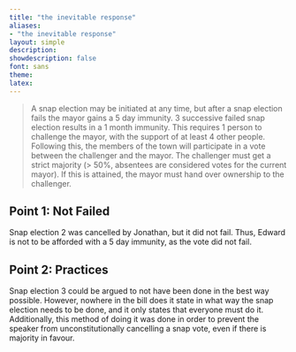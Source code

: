 ```yaml
---
title: "the inevitable response"
aliases:
- "the inevitable response"
layout: simple
description: 
showdescription: false
font: sans
theme: 
latex: 
---
```


> A snap election may be initiated at any time, but after a snap election fails the mayor gains a 5 day immunity. 3 successive failed snap election results in a 1 month immunity. This requires 1 person to challenge the mayor, with the support of at least 4 other people. Following this, the members of the town will participate in a vote between the challenger and the mayor. The challenger must get a strict majority (> 50%, absentees are considered votes for the current mayor). If this is attained, the mayor must hand over ownership to the challenger.

## Point 1: Not Failed

Snap election 2 was cancelled by Jonathan, but it did not fail. Thus, Edward is not to be afforded with a 5 day immunity, as the vote did not fail.

## Point 2: Practices

Snap election 3 could be argued to not have been done in the best way possible. However, nowhere in the bill does it state in what way the snap election needs to be done, and it only states that everyone must do it. Additionally, this method of doing it was done in order to prevent the speaker from unconstitutionally cancelling a snap vote, even if there is majority in favour.
